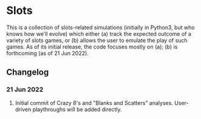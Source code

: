 # Slots
This is a collection of slots-related simulations (initially in Python3, but who knows how we'll evolve) which either (a) track the expected outcome of a variety of slots games, or (b) allows the user to emulate the play of such games. As of its initial release, the code focuses mostly on (a); (b) is forthcoming (as of 21 Jun 2022).

## Changelog
### 21 Jun 2022
1. Initial commit of Crazy 8's and "Blanks and Scatters" analyses. User-driven playthroughs will be added directly.
